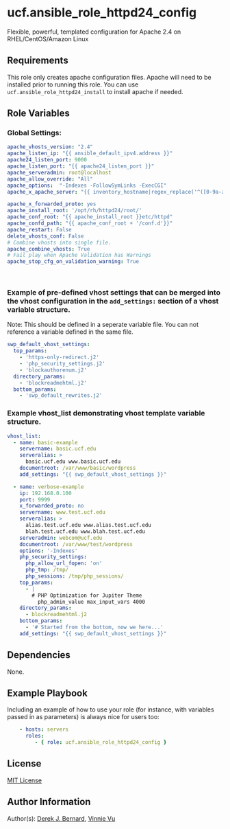 ucf.ansible_role_httpd24_config
=========

Flexible, powerful, templated configuration for Apache 2.4 on RHEL/CentOS/Amazon Linux

Requirements
------------

This role only creates apache configuration files. Apache will need to be installed prior to running this role. You can use `ucf.ansible_role_httpd24_install` to install apache if needed.

Role Variables
--------------

### Global Settings:
```yaml
apache_vhosts_version: "2.4"
apache_listen_ip: "{{ ansible_default_ipv4.address }}"
apache24_listen_port: 9000
apache_listen_port: "{{ apache24_listen_port }}"
apache_serveradmin: root@localhost
apache_allow_override: "All"
apache_options:  "-Indexes -FollowSymLinks -ExecCGI"
apache_x_apache_server: "{{ inventory_hostname|regex_replace('^([0-9a-zA-Z\\-]+)\\..*$','\\1')|upper +'-24'}}"

apache_x_forwarded_proto: yes
apache_install_root: '/opt/rh/httpd24/root/'
apache_conf_root: "{{ apache_install_root }}etc/httpd"
apache_confd_path: "{{ apache_conf_root + '/conf.d'}}"
apache_restart: False
delete_vhosts_conf: False
# Combine vhosts into single file.
apache_combine_vhosts: True
# Fail play when Apache Validation has Warnings
apache_stop_cfg_on_validation_warning: True
```
<br>


### Example of pre-defined vhost settings that can be merged into the vhost configuration in the `add_settings:` section of a vhost variable structure.<br>
Note: This should be defined in a seperate variable file. You can not reference a variable defined in the same file.
```yaml
swp_default_vhost_settings:
  top_params:
    - 'https-only-redirect.j2'
    - 'php_security_settings.j2'
    - 'blockauthorenum.j2'
  directory_params:
    - 'blockreadmehtml.j2'
  bottom_params:
    - 'swp_default_rewrites.j2'
```

### Example vhost_list demonstrating vhost template variable structure.
```yaml
vhost_list:
  - name: basic-example
    servername: basic.ucf.edu
    serveralias: >
      basic.ucf.edu www.basic.ucf.edu
    documentroot: /var/www/basic/wordpress
    add_settings: "{{ swp_default_vhost_settings }}"

  - name: verbose-example
    ip: 192.168.0.100
    port: 9999
    x_forwarded_proto: no
    servername: www.test.ucf.edu
    serveralias: >
      alias.test.ucf.edu www.alias.test.ucf.edu
      blah.test.ucf.edu www.blah.test.ucf.edu
    serveradmin: webcom@ucf.edu
    documentroot: /var/www/test/wordpress
    options: '-Indexes'
    php_security_settings:
      php_allow_url_fopen: 'on'
      php_tmp: /tmp/
      php_sessions: /tmp/php_sessions/
    top_params:
      - |
        # PHP Optimization for Jupiter Theme
          php_admin_value max_input_vars 4000
    directory_params:
      - blockreadmehtml.j2
    bottom_params:
      - '# Started from the bottom, now we here...'
    add_settings: "{{ swp_default_vhost_settings }}"
```

Dependencies
------------

None.

Example Playbook
----------------

Including an example of how to use your role (for instance, with variables passed in as parameters) is always nice for users too:
```yaml
    - hosts: servers
      roles:
         - { role: ucf.ansible_role_httpd24_config }
```
License
-------

[MIT License](https://github.com/UCF/ansible-role-lsb-core/blob/master/LICENSE)

Author Information
------------------

Author(s): [Derek J. Bernard](https://github.com/derekjbernard), [Vinnie Vu](https://github.com/vinhtvu2)
